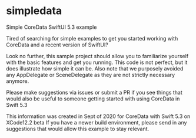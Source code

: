 # simpledata
Simple CoreData SwiftUI 5.3 example


Tired of searching for simple examples to get you started working with CoreData and a recent version of SwiftUI?

Look no further, this sample project should allow you to familiarize yourself with the basic features and get you running.
This code is not perfect, but it does illustrate how simple it can be.
Also note that we purposely avoided any AppDelegate or SceneDelegate as they are not strictly necessary anymore.

Please make suggestions via issues or submit a PR if you see things that would also be useful to someone getting started with using CoreData in Swift 5.3

This information was created in Sept of 2020 for CoreData with Swift 5.3 on XCode12.2 beta
If you have a newer build environment, please send in any suggestions that would allow this example to stay relevant.

